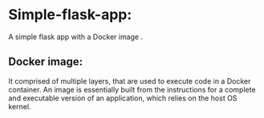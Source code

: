 # Simple-flask-app:
A simple flask app with a  Docker image .
## Docker image:
It  comprised of multiple layers, that are used to execute code in a Docker container. An image is essentially built from the instructions for a complete and executable version of an application, which relies on the host OS kernel.


